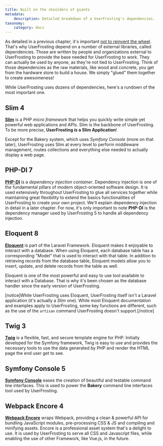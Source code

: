 ```yaml
---
title: Built on the shoulders of giants
metadata:
    description: Detailed breakdown of a UserFrosting's dependencies.
taxonomy:
    category: docs
---
```


As detailed in a previous chapter, it's important [not to reinvent the wheel](/background/dont-reinvent-the-wheel). That's why UserFrosting depend on a number of external libraries, called dependencies. Those are written by people and organizations external to UserFrosting to provide the base needed for UserFrosting to work. They can actually be used by anyone, as they're not tied to UserFrosting. Think of those dependencies as the raw materials, like wood and concrete, you get from the hardware store to build a house. We simply "glued" them together to create awesomeness! 

While UserFrosting uses dozens of dependencies, here's a rundown of the most important one.

## Slim 4
**[Slim](https://www.slimframework.com)** is a PHP _micro framework_ that helps you quickly write simple yet powerful web applications and APIs. Slim is the backbone of UserFrosting. To be more precise, **UserFrosting _is_ a Slim Application**! 

Except for the Bakery system, which uses _Symfony Console_ (more on that later), UserFrosting uses Slim at every level to perform middleware management, routes collections and everything else needed to actually display a web page.

## PHP-DI 7
**[PHP-DI](https://php-di.org)** is a _dependency injection container_. Dependency injection is one of the fundamental pillars of modern object-oriented software design. It is used extensively throughout UserFrosting to glue all services together while maintaining great flexibility to extend the basics functionalities of UserFrosting to create your own project. We'll explain dependency injection in detail in a later chapter. For now, it's only important to note **PHP-DI** is the dependency manager used by UserFrosting 5 to handle all dependency injection.

## Eloquent 8
**[Eloquent](https://laravel.com/docs/8.x/eloquent)** is part of the Laravel Framework. Eloquent makes it enjoyable to interact with a database. When using Eloquent, each database table has a corresponding "Model" that is used to interact with that table. In addition to retrieving records from the database table, Eloquent models allow you to insert, update, and delete records from the table as well.

Eloquent is one of the most powerful and easy to use tool available to interact with a Database. That is why it's been chosen as the database handler since the early version of UserFrosting.

[notice]While UserFrosting uses Eloquent, UserFrosting itself isn't a Laravel application (it's actually a _Slim_ one). While most Eloquent documentation and examples apply to UserFrosting, some key functions are different, such as the use of the `artisan` command UserFrosting doesn't support.[/notice]

## Twig 3
**[Twig](https://twig.symfony.com/doc/)** is a flexible, fast, and secure template engine for PHP. Initially developed for the Symfony framework, Twig is easy to use and provides the necessary tools to use the data generated by PHP and render the HTML page the end user get to see.

## Symfony Console 5
**[Symfony Console](https://symfony.com/doc/5.4/components/console.html)** eases the creation of beautiful and testable command line interfaces. This is used to power the **Bakery** command line interfaces tool used by UserFrosting. 

## Webpack Encore 4
**[Webpack Encore](https://symfony.com/doc/current/frontend.html)** wraps Webpack, providing a clean & powerful API for bundling JavaScript modules, pre-processing CSS & JS and compiling and minifying assets. Encore is a professional asset system that's a delight to use. It is used by UserFrosting to serve all CSS and Javascript files, while enabling the use of other Framework, like Vue.js, in the future.
